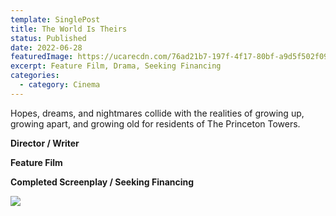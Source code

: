 ```yaml
---
template: SinglePost
title: The World Is Theirs
status: Published
date: 2022-06-28
featuredImage: https://ucarecdn.com/76ad21b7-197f-4f17-80bf-a9d5f502f09c/
excerpt: Feature Film, Drama, Seeking Financing
categories:
  - category: Cinema
---
```

Hopes, dreams, and nightmares collide with the realities of growing up, growing apart, and growing old for
residents of The Princeton Towers.

**Director / Writer**

**Feature Film**

**Completed Screenplay / Seeking Financing**

![](https://ucarecdn.com/70ab39c9-7c46-433c-bc36-af156a023e55/)